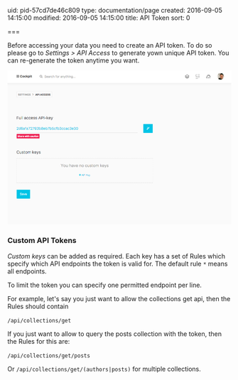 uid: pid-57cd7de46c809
type: documentation/page
created: 2016-09-05 14:15:00
modified: 2016-09-05 14:15:00
title: API Token
sort: 0

===

Before accessing your data you need to create an API token. To do so please go to _Settings > API Access_ to generate yown unique API token. You can re-generate the token anytime you want.

![Create Token](webtoken.png)

### Custom API Tokens

*Custom keys* can be added as required. Each key has a set of Rules which specify which API endpoints the token is valid for. The default rule `*` means all endpoints.

To limit the token you can specify one permitted endpoint per line.

For example, let's say you just want to allow the collections get api, then the Rules should contain

`/api/collections/get`

If you just want to allow to query the posts collection with the token, then the Rules for this are:

`/api/collections/get/posts`

Or `/api/collections/get/(authors|posts)` for multiple collections.
